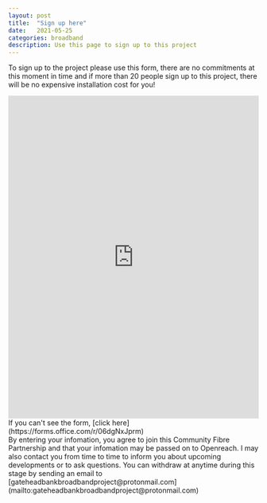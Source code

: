 ```yaml
---
layout: post
title:  "Sign up here"
date:   2021-05-25
categories: broadband
description: Use this page to sign up to this project
---
```

To sign up to the project please use this form, there are no commitments at this moment in time and if more than 20 people sign up to this project, there will be no expensive installation cost for you!

<iframe width="730px" height= "650px" src= "https://forms.office.com/Pages/ResponsePage.aspx?id=DQSIkWdsW0yxEjajBLZtrQAAAAAAAAAAAAO__fWPBfFUNlNMQVFDSlNBOE9WUElQTjZIRUE3Uk5RUi4u&embed=true" frameborder= "0" marginwidth= "0" marginheight= "0" style= "border: none; max-width:100%; max-height:100vh" allowfullscreen webkitallowfullscreen mozallowfullscreen msallowfullscreen> </iframe>
If you can't see the form, [click here](https://forms.office.com/r/06dgNxJprm)

<br>
By entering your infomation, you agree to join this Community Fibre Partnership and that your infomation may be passed on to Openreach. I may also contact you from time to time to inform you about upcoming developments or to ask questions. You can withdraw at anytime during this stage by sending an email to [gateheadbankbroadbandproject@protonmail.com](mailto:gateheadbankbroadbandproject@protonmail.com)
